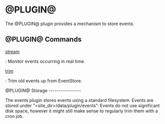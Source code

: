 @PLUGIN@
========

The @PLUGIN@ plugin provides a mechanism to store events.

@PLUGIN@ Commands
-----------------

[stream](cmd-stream.html)

: Monitor events occurring in real time.


[trim](cmd-trim.html)

: Trim old events up from EventStore.


<a id="storage"/>
@PLUGIN@ Storage
----------------

The events plugin stores events using a standard filesystem.  Events
are stored under "<site_dir>/data/plugin/events".  Events do not use
significant disk space, however it might still make sense to regularly
trim them with a cron job.
